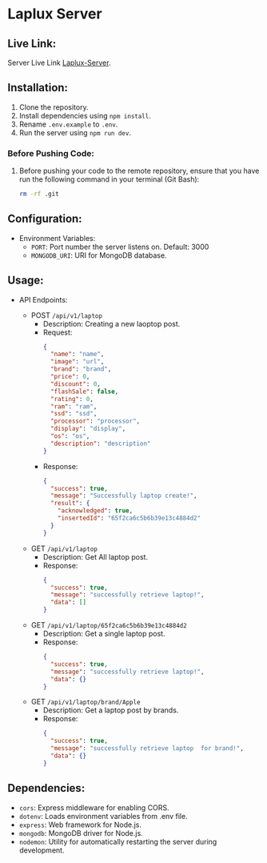 # Laplux Server

## Live Link:

Server Live Link [Laplux-Server](https://laplux-server.vercel.app/).

## Installation:

1. Clone the repository.
2. Install dependencies using `npm install`.
3. Rename `.env.example` to `.env`.
4. Run the server using `npm run dev`.

### Before Pushing Code:

1. Before pushing your code to the remote repository, ensure that you have run the following command in your terminal (Git Bash):
   ```bash
   rm -rf .git
   ```

## Configuration:

- Environment Variables:
  - `PORT`: Port number the server listens on. Default: 3000
  - `MONGODB_URI`: URI for MongoDB database.

## Usage:

- API Endpoints:

  - POST `/api/v1/laptop`
    - Description: Creating a new laoptop post.
    - Request:
      ```json
      {
        "name": "name",
        "image": "url",
        "brand": "brand",
        "price": 0,
        "discount": 0,
        "flashSale": false,
        "rating": 0,
        "ram": "ram",
        "ssd": "ssd",
        "processor": "processor",
        "display": "display",
        "os": "os",
        "description": "description"
      }
      ```
    - Response:
      ```json
      {
        "success": true,
        "message": "Successfully laptop create!",
        "result": {
          "acknowledged": true,
          "insertedId": "65f2ca6c5b6b39e13c4884d2"
        }
      }
      ```
  - GET `/api/v1/laptop`
    - Description: Get All laptop post.
    - Response:
      ```json
      {
        "success": true,
        "message": "successfully retrieve laptop!",
        "data": []
      }
      ```
  - GET `/api/v1/laptop/65f2ca6c5b6b39e13c4884d2`
    - Description: Get a single laptop post.
    - Response:
      ```json
      {
        "success": true,
        "message": "successfully retrieve laptop!",
        "data": {}
      }
      ```
  - GET `/api/v1/laptop/brand/Apple`
    - Description: Get a laptop post by brands.
    - Response:
      ```json
      {
        "success": true,
        "message": "successfully retrieve laptop  for brand!",
        "data": {}
      }
      ```

## Dependencies:

- `cors`: Express middleware for enabling CORS.
- `dotenv`: Loads environment variables from .env file.
- `express`: Web framework for Node.js.
- `mongodb`: MongoDB driver for Node.js.
- `nodemon`: Utility for automatically restarting the server during development.
